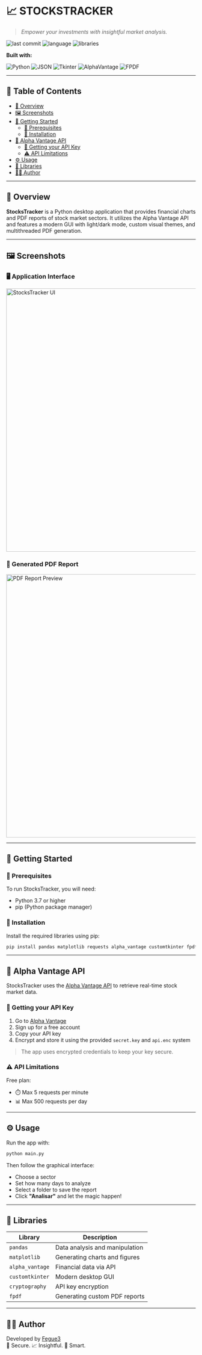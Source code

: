 # 📈 STOCKSTRACKER

> _Empower your investments with insightful market analysis._

![last commit](https://img.shields.io/badge/last%20commit-today-blue)
![language](https://img.shields.io/badge/python-100%25-blue)
![libraries](https://img.shields.io/badge/libraries-5-important)

**Built with:**

![Python](https://img.shields.io/badge/-Python-3776AB?logo=python&logoColor=white&style=flat-square)
![JSON](https://img.shields.io/badge/-JSON-black?logo=json&style=flat-square)
![Tkinter](https://img.shields.io/badge/-CustomTkinter-4B8BBE?style=flat-square)
![AlphaVantage](https://img.shields.io/badge/-Alpha%20Vantage-003366?style=flat-square)
![FPDF](https://img.shields.io/badge/-FPDF-green?style=flat-square)

---

## 📌 Table of Contents

- [📖 Overview](#-overview)
- [🖼️ Screenshots](#️-screenshots)
- [🚀 Getting Started](#-getting-started)
  - [🔧 Prerequisites](#prerequisites)
  - [💾 Installation](#installation)
- [🔑 Alpha Vantage API](#-alpha-vantage-api)
  - [📝 Getting your API Key](#getting-your-api-key)
  - [⚠️ API Limitations](#api-limitations)
- [⚙️ Usage](#️-usage)
- [💪 Libraries](#-libraries)
- [👨‍💼 Author](#-author)

---

## 📖 Overview

**StocksTracker** is a Python desktop application that provides financial charts and PDF reports of stock market sectors. It utilizes the Alpha Vantage API and features a modern GUI with light/dark mode, custom visual themes, and multithreaded PDF generation.

---

## 🖼️ Screenshots

### 🖥️ Application Interface
<img src="assets/ui_screenshot.png" alt="StocksTracker UI" width="700"/>

### 📄 Generated PDF Report
<img src="assets/pdf_preview.png" alt="PDF Report Preview" width="700"/>

---

## 🚀 Getting Started

### 🔧 Prerequisites

To run StocksTracker, you will need:

- Python 3.7 or higher
- pip (Python package manager)

### 💾 Installation

Install the required libraries using pip:

```bash
pip install pandas matplotlib requests alpha_vantage customtkinter fpdf cryptography
```

---

## 🔑 Alpha Vantage API

StocksTracker uses the [Alpha Vantage API](https://www.alphavantage.co) to retrieve real-time stock market data.

### 📝 Getting your API Key

1. Go to [Alpha Vantage](https://www.alphavantage.co/support/#api-key)
2. Sign up for a free account
3. Copy your API key
4. Encrypt and store it using the provided `secret.key` and `api.enc` system

> The app uses encrypted credentials to keep your key secure.

### ⚠️ API Limitations

Free plan:
- ⏱️ Max 5 requests per minute  
- 📊 Max 500 requests per day

---

## ⚙️ Usage

Run the app with:

```bash
python main.py
```

Then follow the graphical interface:
- Choose a sector
- Set how many days to analyze
- Select a folder to save the report
- Click **"Analisar"** and let the magic happen!

---

## 💪 Libraries

| Library         | Description                             |
|-----------------|-----------------------------------------|
| `pandas`        | Data analysis and manipulation          |
| `matplotlib`    | Generating charts and figures           |
| `alpha_vantage` | Financial data via API                  |
| `customtkinter` | Modern desktop GUI                      |
| `cryptography`  | API key encryption                      |
| `fpdf`          | Generating custom PDF reports           |

---

## 👨‍💼 Author

Developed by [Fegue3](https://github.com/Fegue3)  
🔐 Secure. 📈 Insightful. 🧠 Smart.